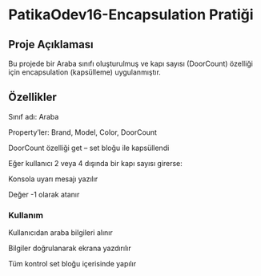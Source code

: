 # PatikaOdev16-Encapsulation Pratiği
## Proje Açıklaması
Bu projede bir Araba sınıfı oluşturulmuş ve kapı sayısı (DoorCount) özelliği için encapsulation (kapsülleme) uygulanmıştır.


## Özellikler
Sınıf adı: Araba

Property’ler: Brand, Model, Color, DoorCount

DoorCount özelliği get – set bloğu ile kapsüllendi 

Eğer kullanıcı 2 veya 4 dışında bir kapı sayısı girerse:

Konsola uyarı mesajı yazılır

Değer -1 olarak atanır

### Kullanım
Kullanıcıdan araba bilgileri alınır

Bilgiler doğrulanarak ekrana yazdırılır

Tüm kontrol set bloğu içerisinde yapılır
